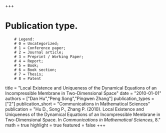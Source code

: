 +++
# Publication type.
        # Legend: 
        # 0 = Uncategorized; 
        # 1 = Conference paper; 
        # 2 = Journal article;
        # 3 = Preprint / Working Paper; 
        # 4 = Report; 
        # 5 = Book; 
        # 6 = Book section;
        # 7 = Thesis; 
        # 8 = Patent
title = "Local Existence and Uniqueness of the Dynamical Equations of an Incompressible Membrane in Two-Dimensional Space"
date = "2010-01-01"
authors = ["Dan Hu","Peng Song","Pingwen Zhang"]
publication_types = ["2"]
publication_short = "Communications in Mathematical Sciences"
publication = "Hu D., Song P., Zhang P. (2010). Local Existence and Uniqueness of the Dynamical Equations of an Incompressible Membrane in Two-Dimensional Space. In _Communications in Mathematical Sciences_, 8."
math = true
highlight = true
featured = false
+++